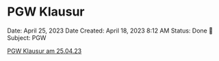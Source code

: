 # PGW Klausur

Date: April 25, 2023
Date Created: April 18, 2023 8:12 AM
Status: Done 🙌
Subject: PGW

[PGW Klausur am 25.04.23](PGW%20Klausur/PGW%20Klausur%20am%2025%2004%2023.md)
